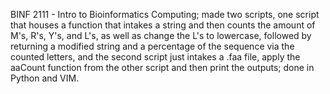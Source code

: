 BINF 2111 - Intro to Bioinformatics Computing; made two scripts, one script that houses a function that intakes a string and then counts the amount of M's, R's, Y's, and L's, as well as change the L's to lowercase, followed by returning a modified string and a percentage of the sequence via the counted letters, and the second script just intakes a .faa file, apply the aaCount function from the other script and then print the outputs; done in Python and VIM.
